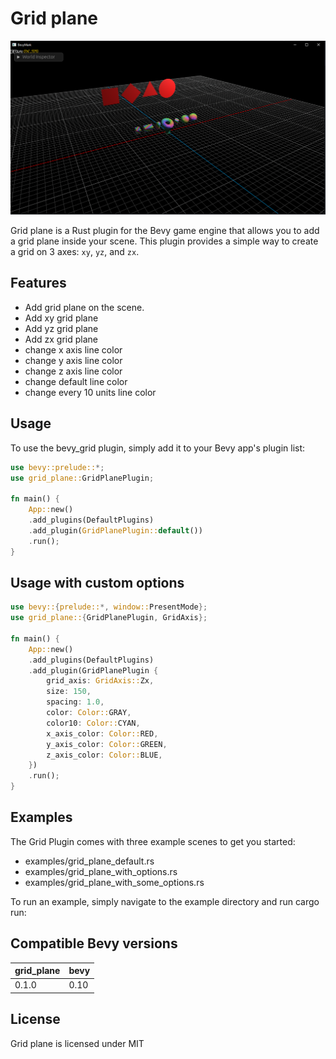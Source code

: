 # Grid plane

![This is an image](screenshots/1.png)

Grid plane is a Rust plugin for the Bevy game engine that allows you to add a grid plane inside your scene. This plugin provides a simple way to create a grid on 3 axes: `xy`, `yz`, and `zx`.


## Features
- Add grid plane on the scene.
- Add xy grid plane
- Add yz grid plane
- Add zx grid plane
- change x axis line color 
- change y axis line color 
- change z axis line color
- change default line color
- change every 10 units line color

## Usage
To use the bevy_grid plugin, simply add it to your Bevy app's plugin list:

```rust
use bevy::prelude::*;
use grid_plane::GridPlanePlugin;

fn main() {
    App::new()
    .add_plugins(DefaultPlugins)
    .add_plugin(GridPlanePlugin::default())
    .run();
}
```


## Usage with custom options

```rust
use bevy::{prelude::*, window::PresentMode};
use grid_plane::{GridPlanePlugin, GridAxis};

fn main() {
    App::new()
    .add_plugins(DefaultPlugins)
    .add_plugin(GridPlanePlugin { 
        grid_axis: GridAxis::Zx,
        size: 150,
        spacing: 1.0,
        color: Color::GRAY,
        color10: Color::CYAN,
        x_axis_color: Color::RED,
        y_axis_color: Color::GREEN,
        z_axis_color: Color::BLUE,
    })
    .run();
}
```


## Examples
The Grid Plugin comes with three example scenes to get you started:
- examples/grid_plane_default.rs
- examples/grid_plane_with_options.rs
- examples/grid_plane_with_some_options.rs

To run an example, simply navigate to the example directory and run cargo run:


## Compatible Bevy versions

| grid_plane | bevy |
| ---------- | ---- |
| 0.1.0      | 0.10 |


## License

Grid plane is licensed under MIT


